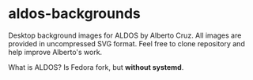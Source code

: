 # aldos-backgrounds

Desktop background images for ALDOS by Alberto Cruz. All images are provided in uncompressed SVG format. Feel free to clone repository and help improve Alberto's work.

What is ALDOS? Is Fedora fork, but **without systemd**.
